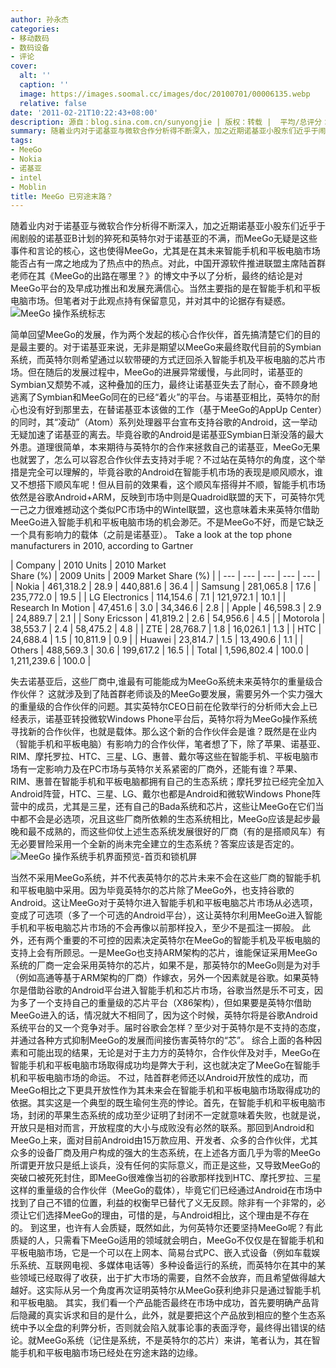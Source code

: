 ```yaml
---
author: 孙永杰
categories:
- 移动数码
- 数码设备
- 评论
cover:
  alt: ''
  caption: ''
  image: https://images.soomal.cc/images/doc/20100701/00006135.webp
  relative: false
date: '2011-02-21T10:22:43+08:00'
description: 源自：blog.sina.com.cn/sunyongjie | 版权：转载 |  平均/总评分：09.67/29
summary: 随着业内对于诺基亚与微软合作分析得不断深入，加之近期诺基亚小股东们近乎于闹剧般的诺基亚B计划的猝死和英特尔对于诺基亚的不满，而MeeGo无疑是这些事件和言论的核心，这也使得MeeGo，尤其是在其未来智能手机和平板电脑市场能否占有一席之地成为了热点中的热点。对此，中国开源软件推进联盟主席陆首群老师在其《MeeGo的出路在哪里？》的博文中予以了分析，最终的结论是对MeeGo平台的及早成功推出和发展充满信心。当然主要指的是在智能手机和平板电脑市场。但笔者对于此观点持有保留意见，并对其中的论据存有疑惑。
tags:
- MeeGo
- Nokia
- 诺基亚
- intel
- Moblin
title: MeeGo 已穷途末路？
---
```


随着业内对于诺基亚与微软合作分析得不断深入，加之近期诺基亚小股东们近乎于闹剧般的诺基亚B计划的猝死和英特尔对于诺基亚的不满，而MeeGo无疑是这些事件和言论的核心，这也使得MeeGo，尤其是在其未来智能手机和平板电脑市场能否占有一席之地成为了热点中的热点。对此，中国开源软件推进联盟主席陆首群老师在其《MeeGo的出路在哪里？》的博文中予以了分析，最终的结论是对MeeGo平台的及早成功推出和发展充满信心。当然主要指的是在智能手机和平板电脑市场。但笔者对于此观点持有保留意见，并对其中的论据存有疑惑。
![MeeGo 操作系统标志](https://images.soomal.cc/images/doc/20100701/00006135.webp)





简单回望MeeGo的发展，作为两个发起的核心合作伙伴，首先搞清楚它们的目的是最主要的。对于诺基亚来说，无非是期望以MeeGo来最终取代目前的Symbian系统，而英特尔则希望通过以软带硬的方式迂回杀入智能手机及平板电脑的芯片市场。但在随后的发展过程中，MeeGo的进展异常缓慢，与此同时，诺基亚的Symbian又颓势不减，这种叠加的压力，最终让诺基亚失去了耐心，奋不顾身地逃离了Symbian和MeeGo同在的已经“着火”的平台。与诺基亚相比，英特尔的耐心也没有好到那里去，在替诺基亚本该做的工作（基于MeeGo的AppUp Center）的同时，其“凌动”（Atom）系列处理器平台宣布支持谷歌的Android，这一举动无疑加速了诺基亚的离去。毕竟谷歌的Android是诺基亚Symbian日渐没落的最大外患。道理很简单，本来期待与英特尔的合作来拯救自己的诺基亚，MeeGo无果也就罢了，怎么可以容忍合作伙伴去支持对手呢？不过站在英特尔的角度，这个举措是完全可以理解的，毕竟谷歌的Android在智能手机市场的表现是顺风顺水，谁又不想搭下顺风车呢！但从目前的效果看，这个顺风车搭得并不顺，智能手机市场依然是谷歌Android+ARM，反映到市场中则是Quadroid联盟的天下，可英特尔凭一己之力很难撼动这个类似PC市场中的Wintel联盟，这也意味着未来英特尔借助MeeGo进入智能手机和平板电脑市场的机会渺茫。不是MeeGo不好，而是它缺乏一个具有影响力的载体（之前是诺基亚）。
Take a look at the top phone manufacturers in 2010, according to Gartner 

| Company | 2010
Units | 2010 
  Market  
  Share (%) | 2009
Units | 2009 
  Market Share (%) |
| --- | --- | --- | --- | --- |
| Nokia | 461,318.2 | 28.9 | 440,881.6 | 36.4 |
| Samsung | 281,065.8 | 17.6 | 235,772.0 | 19.5 |
| LG 
  Electronics | 114,154.6 | 7.1 | 121,972.1 | 10.1 |
| Research 
  In Motion | 47,451.6 | 3.0 | 34,346.6 | 2.8 |
| Apple | 46,598.3 | 2.9 | 24,889.7 | 2.1 |
| Sony 
  Ericsson | 41,819.2 | 2.6 | 54,956.6 | 4.5 |
| Motorola | 38,553.7 | 2.4 | 58,475.2 | 4.8 |
| ZTE | 28,768.7 | 1.8 | 16,026.1 | 1.3 |
| HTC | 24,688.4 | 1.5 | 10,811.9 | 0.9 |
| Huawei | 23,814.7 | 1.5 | 13,490.6 | 1.1 |
| Others | 488,569.3 | 30.6 | 199,617.2 | 16.5 |
| Total | 1,596,802.4 | 100.0 | 1,211,239.6 | 100.0 |




失去诺基亚后，这些厂商中,谁最有可能能成为MeeGo系统未来英特尔的重量级合作伙伴？
这就涉及到了陆首群老师谈及的MeeGo要发展，需要另外一个实力强大的重量级的合作伙伴的问题。其实英特尔CEO日前在伦敦举行的分析师大会上已经表示，诺基亚转投微软Windows Phone平台后，英特尔将为MeeGo操作系统寻找新的合作伙伴，也就是载体。那么这个新的合作伙伴会是谁？既然是在业内（智能手机和平板电脑）有影响力的合作伙伴，笔者想了下，除了苹果、诺基亚、RIM、摩托罗拉、HTC、三星、LG、惠普、戴尔等这些在智能手机、平板电脑市场有一定影响力及在PC市场与英特尔关系紧密的厂商外，还能有谁？苹果、RIM、惠普在智能手机和平板电脑都拥有自己的生态系统；摩托罗拉已经完全加入Android阵营，HTC、三星、LG、戴尔也都是Android和微软Windows Phone阵营中的成员，尤其是三星，还有自己的Bada系统和芯片，这些让MeeGo在它们当中都不会是必选项，况且这些厂商所依赖的生态系统相比，MeeGo应该是起步最晚和最不成熟的，而这些仰仗上述生态系统发展很好的厂商（有的是搭顺风车）有无必要冒险采用一个全新的尚未完全建立的生态系统？答案应该是否定的。
![MeeGo 操作系统手机界面预览-首页和锁机屏](https://images.soomal.cc/images/doc/20100701/00006136.webp)




当然不采用MeeGo系统，并不代表英特尔的芯片未来不会在这些厂商的智能手机和平板电脑中采用。因为毕竟英特尔的芯片除了MeeGo外，也支持谷歌的Android。这让MeeGo对于英特尔进入智能手机和平板电脑芯片市场从必选项，变成了可选项（多了一个可选的Android平台），这让英特尔利用MeeGo进入智能手机和平板电脑芯片市场的不会再像以前那样投入，至少不是孤注一掷般。
此外，还有两个重要的不可控的因素决定英特尔在MeeGo的智能手机及平板电脑的支持上会有所顾忌。一是MeeGo也支持ARM架构的芯片，谁能保证采用MeeGo系统的厂商一定会采用英特尔的芯片，如果不是，那英特尔的MeeGo则是为对手（例如高通等基于ARM架构的厂商）作嫁衣，另外一个因素就是谷歌。如果英特尔是借助谷歌的Android平台进入智能手机和芯片市场，谷歌当然是乐不可支，因为多了一个支持自己的重量级的芯片平台（X86架构），但如果要是英特尔借助MeeGo进入的话，情况就大不相同了，因为这个时候，英特尔将是谷歌Android系统平台的又一个竞争对手。届时谷歌会怎样？至少对于英特尔是不支持的态度，并通过各种方式抑制MeeGo的发展而间接伤害英特尔的“芯”。
综合上面的各种因素和可能出现的结果，无论是对于主力方的英特尔，合作伙伴及对手，MeeGo在智能手机和平板电脑市场取得成功均是弊大于利，这也就决定了MeeGo在智能手机和平板电脑市场的命运。
不过，陆首群老师还以Android开放性的成功，而MeeGo相比之下更具开放性作为其未来会在智能手机和平板电脑市场取得成功的依据。其实这是一个典型的既生瑜何生亮的悖论。首先，在智能手机和平板电脑市场，封闭的苹果生态系统的成功至少证明了封闭不一定就意味着失败，也就是说，开放只是相对而言，开放程度的大小与成败没有必然的联系。那回到Android和MeeGo上来，面对目前Android由15万款应用、开发者、众多的合作伙伴，尤其众多的设备厂商及用户构成的强大的生态系统，在上述各方面几乎为零的MeeGo所谓更开放只是纸上谈兵，没有任何的实际意义，而正是这些，又导致MeeGo的突破口被死死封住，即MeeGo很难像当初的谷歌那样找到HTC、摩托罗拉、三星这样的重量级的合作伙伴（MeeGo的载体），毕竟它们已经通过Android在市场中找到了自己不错的位置，利益的权衡早已替代了义无反顾。除非有一个非常的，必须让它们选择MeeGo的理由，可惜的是，与Android相比，这个理由是不存在的。
到这里，也许有人会质疑，既然如此，为何英特尔还要坚持MeeGo呢？有此质疑的人，只需看下MeeGo适用的领域就会明白，MeeGo不仅仅是在智能手机和平板电脑市场，它是一个可以在上网本、简易台式PC、嵌入式设备（例如车载娱乐系统、互联网电视、多媒体电话等）多种设备运行的系统，而英特尔在其中的某些领域已经取得了收获，出于扩大市场的需要，自然不会放弃，而且希望做得越大越好。这实际从另一个角度再次证明英特尔从MeeGo获利绝非只是通过智能手机和平板电脑。
其实，我们看一个产品能否最终在市场中成功，首先要明确产品背后隐藏的真实诉求和目的是什么，此外，就是要把这个产品放到相应的整个生态系统中予以全盘的利弊分析，否则就会陷入就事论事的表面浮夸，最终得出错误的结论。就MeeGo系统（记住是系统，不是英特尔的芯片）来讲，笔者认为，其在智能手机和平板电脑市场已经处在穷途末路的边缘。